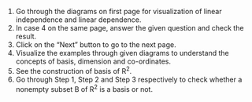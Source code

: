 1.	Go through the diagrams on first page for visualization of linear independence and linear dependence.
2.	In case 4 on the same page, answer the given question and check the result.
3.	Click on the “Next” button to go to the next page.
4.	Visualize the examples through given diagrams to understand the concepts of basis, dimension and co-ordinates.
5.	See the construction of basis of R<sup>2</sup>.
6.	Go through Step 1, Step 2 and Step 3 respectively to check whether a nonempty subset B of R<sup>2</sup> is a basis or not.
